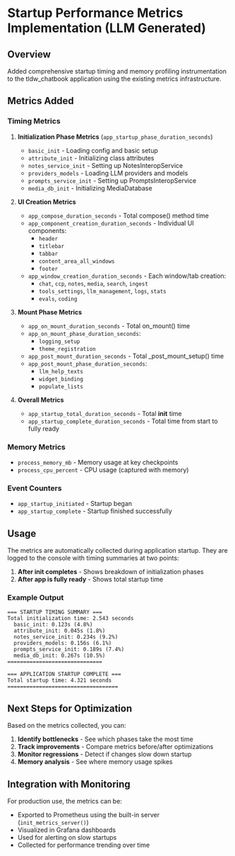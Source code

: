 # Startup Performance Metrics Implementation (LLM Generated)

## Overview
Added comprehensive startup timing and memory profiling instrumentation to the tldw_chatbook application using the existing metrics infrastructure.

## Metrics Added

### Timing Metrics

1. **Initialization Phase Metrics** (`app_startup_phase_duration_seconds`)
   - `basic_init` - Loading config and basic setup
   - `attribute_init` - Initializing class attributes
   - `notes_service_init` - Setting up NotesInteropService
   - `providers_models` - Loading LLM providers and models
   - `prompts_service_init` - Setting up PromptsInteropService
   - `media_db_init` - Initializing MediaDatabase

2. **UI Creation Metrics**
   - `app_compose_duration_seconds` - Total compose() method time
   - `app_component_creation_duration_seconds` - Individual UI components:
     - `header`
     - `titlebar`
     - `tabbar`
     - `content_area_all_windows`
     - `footer`
   - `app_window_creation_duration_seconds` - Each window/tab creation:
     - `chat`, `ccp`, `notes`, `media`, `search`, `ingest`
     - `tools_settings`, `llm_management`, `logs`, `stats`
     - `evals`, `coding`

3. **Mount Phase Metrics**
   - `app_on_mount_duration_seconds` - Total on_mount() time
   - `app_on_mount_phase_duration_seconds`:
     - `logging_setup`
     - `theme_registration`
   - `app_post_mount_duration_seconds` - Total _post_mount_setup() time
   - `app_post_mount_phase_duration_seconds`:
     - `llm_help_texts`
     - `widget_binding`
     - `populate_lists`

4. **Overall Metrics**
   - `app_startup_total_duration_seconds` - Total __init__ time
   - `app_startup_complete_duration_seconds` - Total time from start to fully ready

### Memory Metrics
- `process_memory_mb` - Memory usage at key checkpoints
- `process_cpu_percent` - CPU usage (captured with memory)

### Event Counters
- `app_startup_initiated` - Startup began
- `app_startup_complete` - Startup finished successfully

## Usage

The metrics are automatically collected during application startup. They are logged to the console with timing summaries at two points:

1. **After __init__ completes** - Shows breakdown of initialization phases
2. **After app is fully ready** - Shows total startup time

### Example Output
```
=== STARTUP TIMING SUMMARY ===
Total initialization time: 2.543 seconds
  basic_init: 0.123s (4.8%)
  attribute_init: 0.045s (1.8%)
  notes_service_init: 0.234s (9.2%)
  providers_models: 0.156s (6.1%)
  prompts_service_init: 0.189s (7.4%)
  media_db_init: 0.267s (10.5%)
==============================

=== APPLICATION STARTUP COMPLETE ===
Total startup time: 4.321 seconds
===================================
```

## Next Steps for Optimization

Based on the metrics collected, you can:

1. **Identify bottlenecks** - See which phases take the most time
2. **Track improvements** - Compare metrics before/after optimizations
3. **Monitor regressions** - Detect if changes slow down startup
4. **Memory analysis** - See where memory usage spikes

## Integration with Monitoring

For production use, the metrics can be:
- Exported to Prometheus using the built-in server (`init_metrics_server()`)
- Visualized in Grafana dashboards
- Used for alerting on slow startups
- Collected for performance trending over time